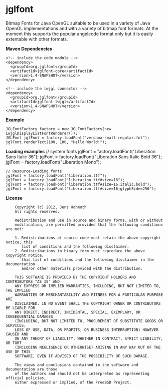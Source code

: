 jglfont
=======

Bitmap Fonts for Java OpenGL suitable to be used in a variety of Java OpenGL implementations and with a variety of
bitmap font formats. At the moment this supports the popular angelcode format only but it is easily extentable with
other formats.

**Maven Dependencies**

    <!-- include the code module -->
    <dependency>
      <groupId>org.jglfont</groupId>
      <artifactId>jglfont-core</artifactId>
      <version>1.4-SNAPSHOT</version>
    </dependency>

    <!-- include the lwjgl connector -->
    <dependency>
      <groupId>org.jglfont</groupId>
      <artifactId>jglfont-lwjgl</artifactId>
      <version>1.4-SNAPSHOT</version>
    </dependency>

**Example**
    
    JGLFontFactory factory = new JGLFontFactory(new LwjglDisplayListFontRenderer());
    JGLFont jglFont = factory.loadFont("verdana-small-regular.fnt");
    jglFont.renderText(100, 100, "Hello World!");

**Loading examples**
    // system fonts
    jglFont = factory.loadFont("Liberation Sans Italic 36");
    jglFont = factory.loadFont("Liberation Sans Italic Bold 36");
    jglFont = factory.loadFont("Liberation Mono");

    // Resource-Loading fonts
    jglFont = factory.loadFont("liberation.ttf");
    jglFont = factory.loadFont("liberation.ttf#size=16");
    jglFont = factory.loadFont("liberation.ttf#size=16;italic;bold");
    jglFont = factory.loadFont("liberation.ttf#size=16;glyphSide=256");
	
**License**

```
	Copyright (c) 2012, Jens Hohmuth
	All rights reserved.

	Redistribution and use in source and binary forms, with or without
	modification, are permitted provided that the following conditions are met: 

	1. Redistributions of source code must retain the above copyright notice, this
	   list of conditions and the following disclaimer. 
	2. Redistributions in binary form must reproduce the above copyright notice,
	   this list of conditions and the following disclaimer in the documentation
	   and/or other materials provided with the distribution. 

	THIS SOFTWARE IS PROVIDED BY THE COPYRIGHT HOLDERS AND CONTRIBUTORS "AS IS" AND
	ANY EXPRESS OR IMPLIED WARRANTIES, INCLUDING, BUT NOT LIMITED TO, THE IMPLIED
	WARRANTIES OF MERCHANTABILITY AND FITNESS FOR A PARTICULAR PURPOSE ARE
	DISCLAIMED. IN NO EVENT SHALL THE COPYRIGHT OWNER OR CONTRIBUTORS BE LIABLE FOR
	ANY DIRECT, INDIRECT, INCIDENTAL, SPECIAL, EXEMPLARY, OR CONSEQUENTIAL DAMAGES
	(INCLUDING, BUT NOT LIMITED TO, PROCUREMENT OF SUBSTITUTE GOODS OR SERVICES;
	LOSS OF USE, DATA, OR PROFITS; OR BUSINESS INTERRUPTION) HOWEVER CAUSED AND
	ON ANY THEORY OF LIABILITY, WHETHER IN CONTRACT, STRICT LIABILITY, OR TORT
	(INCLUDING NEGLIGENCE OR OTHERWISE) ARISING IN ANY WAY OUT OF THE USE OF THIS
	SOFTWARE, EVEN IF ADVISED OF THE POSSIBILITY OF SUCH DAMAGE.

	The views and conclusions contained in the software and documentation are those
	of the authors and should not be interpreted as representing official policies, 
	either expressed or implied, of the FreeBSD Project.
```
